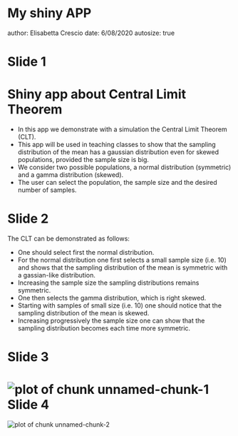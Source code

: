 My shiny APP
========================================================
author: Elisabetta Crescio
date: 6/08/2020
autosize: true

Slide 1
========================================================


# Shiny app about Central Limit Theorem

- In this app we demonstrate with a simulation the Central Limit Theorem (CLT). 
- This app will be used in teaching classes to show that the sampling distribution of the mean has a gaussian distribution even for skewed populations, provided the sample size is big.
- We consider two possible populations, a normal distribution (symmetric) and a gamma distribution (skewed).
- The user can select the population, the sample size and the desired number of samples. 


Slide 2
========================================================
The CLT can be demonstrated as follows:

- One should select first the normal distribution.
- For the normal distribution one first selects a small sample size (i.e. 10) and shows that the sampling distribution of the mean is symmetric with a gassian-like distribution.
- Increasing the sample size the sampling distributions remains symmetric.
- One then selects the gamma distribution, which is right skewed.
- Starting with samples of small size (i.e. 10) one should notice that the sampling distribution of the mean is skewed.
- Increasing progressively the sample size one can show that the sampling distribution becomes each time more symmetric.


Slide 3
========================================================

![plot of chunk unnamed-chunk-1](RPresentation-figure/unnamed-chunk-1-1.png)
Slide 4
========================================================
![plot of chunk unnamed-chunk-2](RPresentation-figure/unnamed-chunk-2-1.png)
